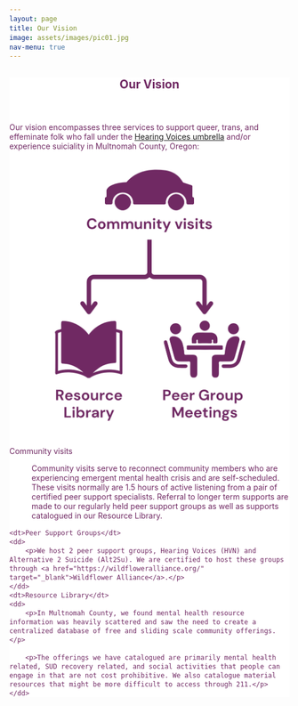 ```yaml
---
layout: page
title: Our Vision
image: assets/images/pic01.jpg
nav-menu: true
---
```


<!-- Main -->
<div id="main" class="alt" style="max-width: 800px;margin:auto;background:white;color:#702963;">

<!-- One -->
<section id="one">
	<div class="inner">
		<header class="major">
			<h1 style="color:#702963;">Our Vision</h1>
		</header>
<p>Our vision encompasses three services to support queer, trans, and effeminate folk who fall under the <a href="https://www.hearing-voices.org/#content" target="_blank">Hearing Voices umbrella</a> and/or experience suiciality in Multnomah County, Oregon:</p>

<p style="text-align: center;">
	<img src="/assets/images/pic14.png" style="max-width:400px;">
</p>
<dl>
	<dt>Community visits</dt>
	<dd>
		<p>Community visits serve to reconnect community members who are experiencing emergent mental health crisis and are self-scheduled. These visits normally are 1.5 hours of active listening from a pair of certified peer support specialists. Referral to longer term supports are made to our regularly held peer support groups as well as supports catalogued in our Resource Library.</p>
	</dd>

	<dt>Peer Support Groups</dt>
	<dd>
		<p>We host 2 peer support groups, Hearing Voices (HVN) and Alternative 2 Suicide (Alt2Su). We are certified to host these groups through <a href="https://wildfloweralliance.org/" target="_blank">Wildflower Alliance</a>.</p>
	</dd>
    <dt>Resource Library</dt>
	<dd>
		<p>In Multnomah County, we found mental health resource information was heavily scattered and saw the need to create a centralized database of free and sliding scale community offerings.</p> 

		<p>The offerings we have catalogued are primarily mental health related, SUD recovery related, and social activities that people can engage in that are not cost prohibitive. We also catalogue material resources that might be more difficult to access through 211.</p>
	</dd>

	
</dl>


</div>
</section>

</div>
